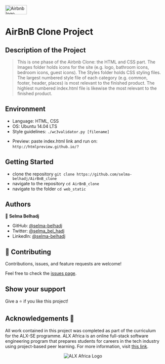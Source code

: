 <a href="https://www.airbnb.com/">
  <img src="https://upload.wikimedia.org/wikipedia/commons/thumb/6/69/Airbnb_Logo_B%C3%A9lo.svg/2560px-Airbnb_Logo_B%C3%A9lo.svg.png" alt="Airbnb logo" width="70" height="30">
</a>

# AirBnB Clone Project 

## Description of the Project 
> This is one phase of the Airbnb Clone: the HTML and CSS part. The Images
> folder holds icons for the site (e.g. logo, bathroom icons, bedroom icons,
> guest icons). The Styles folder holds CSS styling files. The largest numbered
> style file of each category (e.g. common, footer, header, places) is most
> relevant to the finished product. The highlest numbered index.html file is
> likewise the most relevant to the finished product.


## Environment

* Language: HTML, CSS
* OS: Ubuntu 14.04 LTS
* Style guidelines: `./wc3validator.py [filename]`
<!-- * Style guidelines within the xeb_static folder: python3 ./W3C-Validator/w3c_validator.py html/css files -->
* Preview: paste index.html link and run on: `http://htmlpreview.github.io/?`
## Getting Started

* clone the repository
`git clone https://github.com/selma-belhadj/AirBnB_clone`
* navigate to the repository
`cd AirBnB_clone`
* navigate to the folder
`cd web_static`


## Authors
👤 **Selma Belhadj**

* GitHub: [@selma-belhadj](https://github.com/selma-belhadj)
* Twitter: [@selma_bel_hadj](https://twitter.com/selma_bel_hadj)
* LinkedIn: [@selma-belhadj](https://www.linkedin.com/in/selma-belhadj/)

## 🤝 Contributing

Contributions, issues, and feature requests are welcome!

Feel free to check the [issues page](https://github.com/selma-belhadj/AirBnB_clone).

## Show your support

Give a ⭐️ if you like this project!

## Acknowledgements :pray:

All work contained in this project was completed as part of the curriculum for the ALX-SE programme. ALX Africa is an online full-stack software engineering program that prepares students for careers in the tech industry using project-based peer learning. For more information, visit [this link](https://www.alxafrica.com//).

<p align="center">
  <img src="http://www.alxafrica.com/wp-content/uploads/2022/01/header-logo.png"
    alt="ALX Africa Logo"
  >
  </p>